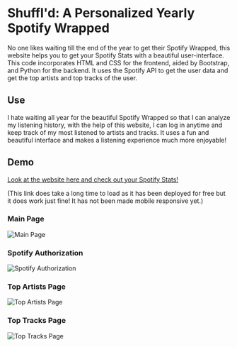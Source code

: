
# Shuffl'd: A Personalized Yearly Spotify Wrapped

No one likes waiting till the end of the year to get their Spotify Wrapped, this website helps you to get your Spotify Stats with a beautiful user-interface. This code incorporates HTML and CSS for the frontend, aided by Bootstrap, and Python for the backend. It uses the Spotify API to get the user data and get the top artists and top tracks of the user. 

## Use

I hate waiting all year for the beautiful Spotify Wrapped so that I can analyze my listening history, with the help of this website, I can log in anytime and keep track of my most listened to artists and tracks. It uses a fun and beautiful interface and makes a listening experience much more enjoyable!

## Demo

[Look at the website here and check out your Spotify Stats!](https://shuffld.onrender.com/)

(This link does take a long time to load as it has been deployed for free but it does work just fine! It has not been made mobile responsive yet.)

### Main Page
![Main Page](https://github.com/user-attachments/assets/783715db-c0d7-46b1-8821-572d6a40f2a5)

### Spotify Authorization
![Spotify Authorization](https://github.com/user-attachments/assets/ab16d3cd-d5c6-47e0-a9f3-1b12ad9c54ad)

### Top Artists Page
![Top Artists Page](https://github.com/user-attachments/assets/20ec8ea4-397c-4f81-a910-3b240d6c43da)

### Top Tracks Page
![Top Tracks Page  ](https://github.com/user-attachments/assets/50a951bc-d3ad-4bb2-8fa1-c233c60b4335)
